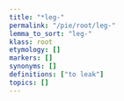 ```yaml
---
title: "*leg-"
permalink: "/pie/root/leg-"
lemma_to_sort: "leg-"
klass: root
etymology: []
markers: []
synonyms: []
definitions: ["to leak"]
topics: []
---
```

